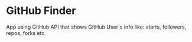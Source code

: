 # GitHub Finder
App using GitHub API that shows GitHub User`s info like: starts, followers, repos, forks etc

